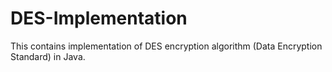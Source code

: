 # DES-Implementation
This contains implementation of DES encryption algorithm (Data Encryption Standard) in Java.
